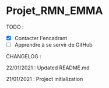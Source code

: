 # Projet_RMN_EMMA

TODO :
- [x] Contacter l'encadrant
- [ ] Apprendre à se servir de GitHub

CHANGELOG :

22/01/2021 : Updated README.md

21/01/2021 : Project initialization
